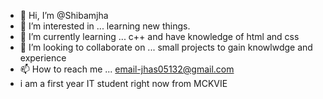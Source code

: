 - 👋 Hi, I’m @Shibamjha
- 👀 I’m interested in ... learning new things.
- 🌱 I’m currently learning ... c++ and have knowledge of html and css
- 💞️ I’m looking to collaborate on ... small projects to gain knowlwdge and experience
- 📫 How to reach me ... email-jhas05132@gmail.com
- i am a first year IT student right now from MCKVIE

<!---
Shibamjha/Shibamjha is a ✨ special ✨ repository because its `README.md` (this file) appears on your GitHub profile.
You can click the Preview link to take a look at your changes.
--->
